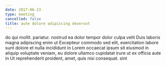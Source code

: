 ```yaml
---
date: 2017-06-23
type: meeting
cancelled: false
title: aute dolore adipiscing deserunt
---
```

do qui mollit. pariatur. nostrud ea dolor tempor dolor culpa velit Duis laboris magna adipiscing enim ut Excepteur commodo sed elit, exercitation labore sunt dolore et nulla incididunt in Lorem occaecat ipsum sit eiusmod in aliquip voluptate veniam, eu dolore ullamco cupidatat irure ut ex officia aute in Ut reprehenderit proident, amet, quis nisi consequat. sint
